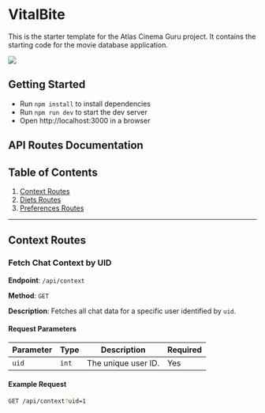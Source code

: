 # VitalBite

This is the starter template for the Atlas Cinema Guru project. It contains the starting code for the movie database application.

![](./images/task-2-a.png)

## Getting Started

- Run `npm install` to install dependencies
- Run `npm run dev` to start the dev server
- Open http://localhost:3000 in a browser

## API Routes Documentation

## Table of Contents

1. [Context Routes](#context-routes)
2. [Diets Routes](#diets-routes)
3. [Preferences Routes](#preferences-routes)

---

## Context Routes

### Fetch Chat Context by UID

**Endpoint**: `/api/context`

**Method**: `GET`

**Description**: Fetches all chat data for a specific user identified by `uid`.

#### Request Parameters

| Parameter | Type   | Description              | Required |
|-----------|--------|--------------------------|----------|
| `uid`     | `int`  | The unique user ID.      | Yes      |

#### Example Request

```bash
GET /api/context?uid=1
```